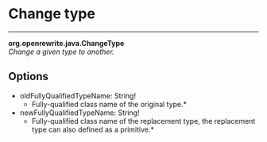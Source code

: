 # Change type

---
**org.openrewrite.java.ChangeType**  
*Change a given type to another.*
## Options
- oldFullyQualifiedTypeName: String!
	- Fully-qualified class name of the original type.*
- newFullyQualifiedTypeName: String!
	- Fully-qualified class name of the replacement type, the replacement type can also defined as a primitive.*
